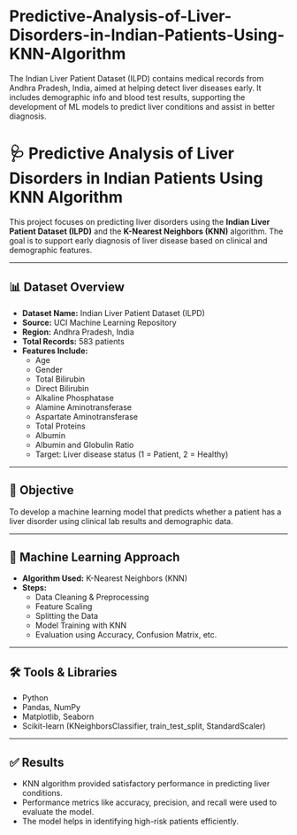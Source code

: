 # Predictive-Analysis-of-Liver-Disorders-in-Indian-Patients-Using-KNN-Algorithm
The Indian Liver Patient Dataset (ILPD) contains medical records from Andhra Pradesh, India, aimed at helping detect liver diseases early. It includes demographic info and blood test results, supporting the development of ML models to predict liver conditions and assist in better diagnosis.
# 🩺 Predictive Analysis of Liver Disorders in Indian Patients Using KNN Algorithm

This project focuses on predicting liver disorders using the **Indian Liver Patient Dataset (ILPD)** and the **K-Nearest Neighbors (KNN)** algorithm. The goal is to support early diagnosis of liver disease based on clinical and demographic features.

---

## 📊 Dataset Overview

- **Dataset Name:** Indian Liver Patient Dataset (ILPD)
- **Source:** UCI Machine Learning Repository
- **Region:** Andhra Pradesh, India
- **Total Records:** 583 patients
- **Features Include:**
  - Age
  - Gender
  - Total Bilirubin
  - Direct Bilirubin
  - Alkaline Phosphatase
  - Alamine Aminotransferase
  - Aspartate Aminotransferase
  - Total Proteins
  - Albumin
  - Albumin and Globulin Ratio
  - Target: Liver disease status (1 = Patient, 2 = Healthy)

---

## 🎯 Objective

To develop a machine learning model that predicts whether a patient has a liver disorder using clinical lab results and demographic data.

---

## 🧠 Machine Learning Approach

- **Algorithm Used:** K-Nearest Neighbors (KNN)
- **Steps:**
  - Data Cleaning & Preprocessing
  - Feature Scaling
  - Splitting the Data
  - Model Training with KNN
  - Evaluation using Accuracy, Confusion Matrix, etc.

---

## 🛠 Tools & Libraries

- Python
- Pandas, NumPy
- Matplotlib, Seaborn
- Scikit-learn (KNeighborsClassifier, train_test_split, StandardScaler)

---

## ✅ Results

- KNN algorithm provided satisfactory performance in predicting liver conditions.
- Performance metrics like accuracy, precision, and recall were used to evaluate the model.
- The model helps in identifying high-risk patients efficiently.



